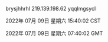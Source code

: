 brysjhhrhl 219.139.198.62 yqqlmgsycl

2022年 07月 09日 星期六 15:40:02 CST

2022年 07月 09日 星期六 07:40:02 GMT
